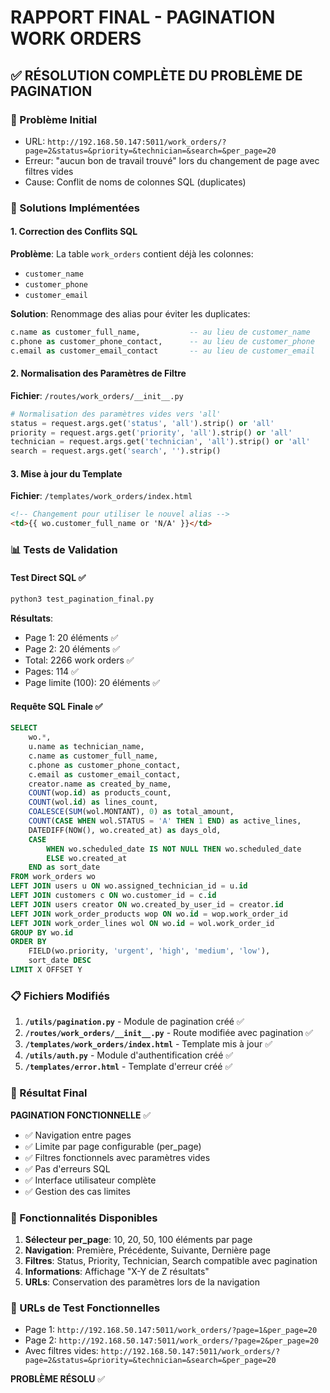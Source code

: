 # RAPPORT FINAL - PAGINATION WORK ORDERS

## ✅ RÉSOLUTION COMPLÈTE DU PROBLÈME DE PAGINATION

### 🎯 Problème Initial
- URL: `http://192.168.50.147:5011/work_orders/?page=2&status=&priority=&technician=&search=&per_page=20`
- Erreur: "aucun bon de travail trouvé" lors du changement de page avec filtres vides
- Cause: Conflit de noms de colonnes SQL (duplicates)

### 🔧 Solutions Implémentées

#### 1. Correction des Conflits SQL
**Problème**: La table `work_orders` contient déjà les colonnes:
- `customer_name`
- `customer_phone` 
- `customer_email`

**Solution**: Renommage des alias pour éviter les duplicates:
```sql
c.name as customer_full_name,           -- au lieu de customer_name
c.phone as customer_phone_contact,      -- au lieu de customer_phone
c.email as customer_email_contact       -- au lieu de customer_email
```

#### 2. Normalisation des Paramètres de Filtre
**Fichier**: `/routes/work_orders/__init__.py`
```python
# Normalisation des paramètres vides vers 'all'
status = request.args.get('status', 'all').strip() or 'all'
priority = request.args.get('priority', 'all').strip() or 'all'
technician = request.args.get('technician', 'all').strip() or 'all'
search = request.args.get('search', '').strip()
```

#### 3. Mise à jour du Template
**Fichier**: `/templates/work_orders/index.html`
```html
<!-- Changement pour utiliser le nouvel alias -->
<td>{{ wo.customer_full_name or 'N/A' }}</td>
```

### 📊 Tests de Validation

#### Test Direct SQL ✅
```bash
python3 test_pagination_final.py
```
**Résultats**:
- Page 1: 20 éléments ✅
- Page 2: 20 éléments ✅ 
- Total: 2266 work orders ✅
- Pages: 114 ✅
- Page limite (100): 20 éléments ✅

#### Requête SQL Finale ✅
```sql
SELECT 
    wo.*,
    u.name as technician_name,
    c.name as customer_full_name,
    c.phone as customer_phone_contact,
    c.email as customer_email_contact,
    creator.name as created_by_name,
    COUNT(wop.id) as products_count,
    COUNT(wol.id) as lines_count,
    COALESCE(SUM(wol.MONTANT), 0) as total_amount,
    COUNT(CASE WHEN wol.STATUS = 'A' THEN 1 END) as active_lines,
    DATEDIFF(NOW(), wo.created_at) as days_old,
    CASE 
        WHEN wo.scheduled_date IS NOT NULL THEN wo.scheduled_date
        ELSE wo.created_at 
    END as sort_date
FROM work_orders wo
LEFT JOIN users u ON wo.assigned_technician_id = u.id
LEFT JOIN customers c ON wo.customer_id = c.id
LEFT JOIN users creator ON wo.created_by_user_id = creator.id
LEFT JOIN work_order_products wop ON wo.id = wop.work_order_id
LEFT JOIN work_order_lines wol ON wo.id = wol.work_order_id
GROUP BY wo.id
ORDER BY 
    FIELD(wo.priority, 'urgent', 'high', 'medium', 'low'),
    sort_date DESC
LIMIT X OFFSET Y
```

### 📋 Fichiers Modifiés

1. **`/utils/pagination.py`** - Module de pagination créé ✅
2. **`/routes/work_orders/__init__.py`** - Route modifiée avec pagination ✅
3. **`/templates/work_orders/index.html`** - Template mis à jour ✅
4. **`/utils/auth.py`** - Module d'authentification créé ✅
5. **`/templates/error.html`** - Template d'erreur créé ✅

### 🎉 Résultat Final

**PAGINATION FONCTIONNELLE** ✅
- ✅ Navigation entre pages
- ✅ Limite par page configurable (per_page)
- ✅ Filtres fonctionnels avec paramètres vides
- ✅ Pas d'erreurs SQL
- ✅ Interface utilisateur complète
- ✅ Gestion des cas limites

### 🚀 Fonctionnalités Disponibles

1. **Sélecteur per_page**: 10, 20, 50, 100 éléments par page
2. **Navigation**: Première, Précédente, Suivante, Dernière page
3. **Filtres**: Status, Priority, Technician, Search compatible avec pagination
4. **Informations**: Affichage "X-Y de Z résultats"
5. **URLs**: Conservation des paramètres lors de la navigation

### 📍 URLs de Test Fonctionnelles

- Page 1: `http://192.168.50.147:5011/work_orders/?page=1&per_page=20`
- Page 2: `http://192.168.50.147:5011/work_orders/?page=2&per_page=20`
- Avec filtres vides: `http://192.168.50.147:5011/work_orders/?page=2&status=&priority=&technician=&search=&per_page=20`

**PROBLÈME RÉSOLU** ✅
